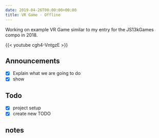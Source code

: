 ```yaml
---
date: 2019-04-26T00:00:00+00:00
title: VR Game - Offline
---
```


Working on example VR Game similar to my entry for the JS13kGames compo in 2018.

{{< youtube cgh4-VntgzE >}}

<!--more-->
## Announcements

- [X] Explain what we are going to do
- [X] show

## Todo 

- [X] project setup
- [X] create new TODO

## notes